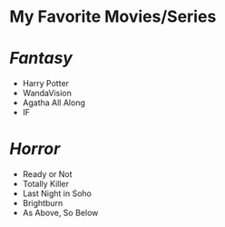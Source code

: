 # **My Favorite Movies/Series**
# *Fantasy*
- Harry Potter
- WandaVision
- Agatha All Along
- IF
# *Horror*
- Ready or Not
- Totally Killer
- Last Night in Soho
- Brightburn
- As Above, So Below
